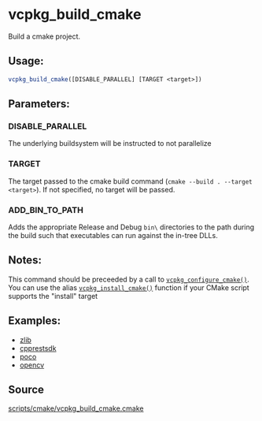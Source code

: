 # vcpkg_build_cmake

Build a cmake project.

## Usage:
```cmake
vcpkg_build_cmake([DISABLE_PARALLEL] [TARGET <target>])
```

## Parameters:
### DISABLE_PARALLEL
The underlying buildsystem will be instructed to not parallelize

### TARGET
The target passed to the cmake build command (`cmake --build . --target <target>`). If not specified, no target will
be passed.

### ADD_BIN_TO_PATH
Adds the appropriate Release and Debug `bin\` directories to the path during the build such that executables can run against the in-tree DLLs.

## Notes:
This command should be preceeded by a call to [`vcpkg_configure_cmake()`](vcpkg_configure_cmake.md).
You can use the alias [`vcpkg_install_cmake()`](vcpkg_configure_cmake.md) function if your CMake script supports the
"install" target

## Examples:

* [zlib](https://github.com/Microsoft/vcpkg/blob/master/ports/zlib/portfile.cmake)
* [cpprestsdk](https://github.com/Microsoft/vcpkg/blob/master/ports/cpprestsdk/portfile.cmake)
* [poco](https://github.com/Microsoft/vcpkg/blob/master/ports/poco/portfile.cmake)
* [opencv](https://github.com/Microsoft/vcpkg/blob/master/ports/opencv/portfile.cmake)

## Source
[scripts/cmake/vcpkg_build_cmake.cmake](https://github.com/Microsoft/vcpkg/blob/master/scripts/cmake/vcpkg_build_cmake.cmake)
